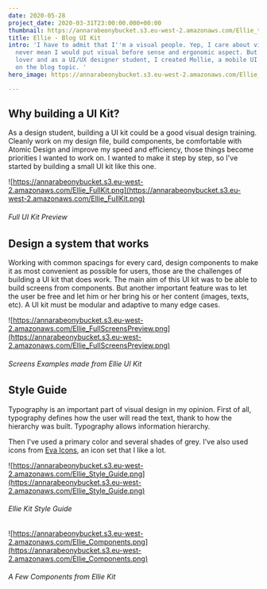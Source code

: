 ```yaml
---
date: 2020-05-28
project_date: 2020-03-31T23:00:00.000+00:00
thumbnail: https://annarabeonybucket.s3.eu-west-2.amazonaws.com/Ellie_trumbnail.png
title: Ellie - Blog UI Kit
intro: 'I have to admit that I''m a visual people. Yep, I care about visual but I
  never mean I would put visual before sense and ergonomic aspect. But as a visual
  lover and as a UI/UX designer student, I created Mollie, a mobile UI kit focused
  on the blog topic. '
hero_image: https://annarabeonybucket.s3.eu-west-2.amazonaws.com/Ellie_hero.png

---
```

## Why building a UI Kit?

As a design student, building a UI kit could be a good visual design training. Cleanly work on my design file, build components, be comfortable with Atomic Design and improve my speed and efficiency, those things become priorities I wanted to work on. I wanted to make it step by step, so I've started by building a small UI kit like this one.

![https://annarabeonybucket.s3.eu-west-2.amazonaws.com/Ellie_FullKit.png](https://annarabeonybucket.s3.eu-west-2.amazonaws.com/Ellie_FullKit.png)

###### Full UI Kit Preview

## Design a system that works

Working with common spacings for every card, design components to make it as most convenient as possible for users, those are the challenges of building a UI kit that does work. The main aim of this UI kit was to be able to build screens from components. But another important feature was to let the user be free and let him or her bring his or her content (images, texts, etc). A UI kit must be modular and adaptive to many edge cases.

![https://annarabeonybucket.s3.eu-west-2.amazonaws.com/Ellie_FullScreensPreview.png](https://annarabeonybucket.s3.eu-west-2.amazonaws.com/Ellie_FullScreensPreview.png)

###### Screens Examples made from Ellie UI Kit

## Style Guide

Typography is an important part of visual design in my opinion. First of all, typography defines how the user will read the text, thank to how the hierarchy was built. Typography allows information hierarchy.

Then I've used a primary color and several shades of grey. I've also used icons from [Eva Icons,](https://akveo.github.io/eva-icons/#/) an icon set that I like a lot.

![https://annarabeonybucket.s3.eu-west-2.amazonaws.com/Ellie_Style_Guide.png](https://annarabeonybucket.s3.eu-west-2.amazonaws.com/Ellie_Style_Guide.png)

###### Ellie Kit Style Guide

![https://annarabeonybucket.s3.eu-west-2.amazonaws.com/Ellie_Components.png](https://annarabeonybucket.s3.eu-west-2.amazonaws.com/Ellie_Components.png)

###### A Few Components from Ellie Kit
